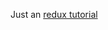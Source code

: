 Just an [redux tutorial](https://medium.com/front-end-developers/handcrafting-an-isomorphic-redux-application-with-love-40ada4468af4#.7bxf4qjap)
